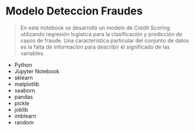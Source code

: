 <a name="readme-top"></a>

# Modelo Deteccion Fraudes

> En este notebook se desarrolló un modelo de Credit Scoring utilizando regresión logística para la clasificación y predicción de casos de fraude.
Una característica particular del conjunto de datos es la falta de información para describir el significado de las variables.

- Python
- Jupyter Notebook
- sklearn
- matplotlib
- seaborn
- pandas
- pickle
- joblib
- imblearn
- random
